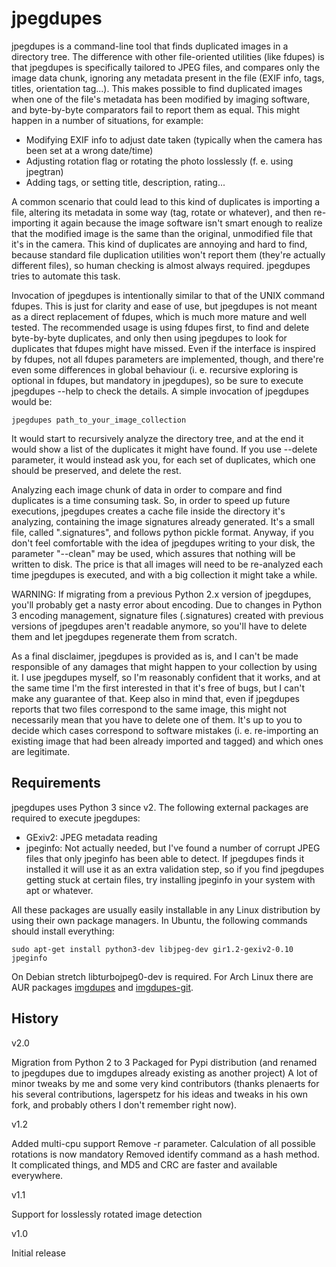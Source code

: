 # jpegdupes

jpegdupes is a command-line tool that finds duplicated images in a directory tree. The difference with other file-oriented utilities (like fdupes) is that jpegdupes is specifically tailored to JPEG files, and compares only the image data chunk, ignoring any metadata present in the file (EXIF info, tags, titles, orientation tag...). This makes possible to find duplicated images when one of the file's metadata has been modified by imaging software, and byte-by-byte comparators fail to report them as equal. This might happen in a number of situations, for example:

- Modifying EXIF info to adjust date taken (typically when the camera has been set at a wrong date/time)
- Adjusting rotation flag or rotating the photo losslessly (f. e. using jpegtran)
- Adding tags, or setting title, description, rating...
 
A common scenario that could lead to this kind of duplicates is importing a file, altering its metadata in some way (tag, rotate or whatever), and then re-importing it again because the image software isn't smart enough to realize that the modified image is the same than the original, unmodified file that it's in the camera. This kind of duplicates are annoying and hard to find, because standard file duplication utilities won't report them (they're actually different files), so human checking is almost always required. jpegdupes tries to automate this task.

Invocation of jpegdupes is intentionally similar to that of the UNIX command fdupes. This is just for clarity and ease of use, but jpegdupes is not meant as a direct replacement of fdupes, which is much more mature and well tested. The recommended usage is using fdupes first, to find and delete byte-by-byte duplicates, and only then using jpegdupes to look for duplicates that fdupes might have missed. Even if the interface is inspired by fdupes, not all fdupes parameters are implemented, though, and there're even some differences in global behaviour (i. e. recursive exploring is optional in fdupes, but mandatory in jpegdupes), so be sure to execute jpegdupes --help to check the details. A simple invocation of jpegdupes would be:

`jpegdupes path_to_your_image_collection`

It would start to recursively analyze the directory tree, and at the end it would show a list of the duplicates it might have found. If you use --delete parameter, it would instead ask you, for each set of duplicates, which one should be preserved, and delete the rest.

Analyzing each image chunk of data in order to compare and find duplicates is a time consuming task. So, in order to speed up future executions, jpegdupes creates a cache file inside the directory it's analyzing, containing the image signatures already generated. It's a small file, called ".signatures", and follows python pickle format. Anyway, if you don't feel comfortable with the idea of jpegdupes writing to your disk, the parameter "--clean" may be used, which assures that nothing will be written to disk. The price is that all images will need to be re-analyzed each time jpegdupes is executed, and with a big collection it might take a while.

WARNING: If migrating from a previous Python 2.x version of jpegdupes, you'll probably get a nasty error about encoding. Due to changes in Python 3 encoding management, signature files (.signatures) created with previous versions of jpegdupes aren't readable anymore, so you'll have to delete them and let jpegdupes regenerate them from scratch.

As a final disclaimer, jpegdupes is provided as is, and I can't be made responsible of any damages that might happen to your collection by using it. I use jpegdupes myself, so I'm reasonably confident that it works, and at the same time I'm the first interested in that it's free of bugs, but I can't make any guarantee of that. Keep also in mind that, even if jpegdupes reports that two files correspond to the same image, this might not necessarily mean that you have to delete one of them. It's up to you to decide which cases correspond to software mistakes (i. e. re-importing an existing image that had been already imported and tagged) and which ones are legitimate.

## Requirements

jpegdupes uses Python 3 since v2. The following external packages are required to execute jpegdupes:

* GExiv2: JPEG metadata reading
* jpeginfo: Not actually needed, but I've found a number of corrupt JPEG files that only jpeginfo has been able to detect. If jpegdupes finds it installed it will use it as an extra validation step, so if you find jpegdupes getting stuck at certain files, try installing jpeginfo in your system with apt or whatever.
 
All these packages are usually easily installable in any Linux distribution by using their own package managers. In Ubuntu, the following commands should install everything:

```
sudo apt-get install python3-dev libjpeg-dev gir1.2-gexiv2-0.10 jpeginfo
```
On Debian stretch libturbojpeg0-dev is required. For Arch Linux there are AUR packages [imgdupes](https://aur.archlinux.org/packages/imgdupes/) and [imgdupes-git](https://aur.archlinux.org/packages/imgdupes-git/).

## History

v2.0

Migration from Python 2 to 3
Packaged for Pypi distribution (and renamed to jpegdupes due to imgdupes already existing as another project)
A lot of minor tweaks by me and some very kind contributors (thanks plenaerts for his several contributions, lagerspetz for his ideas and tweaks in his own fork, and probably others I don't remember right now).

v1.2

 Added multi-cpu support
 Remove -r parameter. Calculation of all possible rotations is now mandatory
 Removed identify command as a hash method. It complicated things, and MD5 and CRC are faster and available everywhere.
 
v1.1

  Support for losslessly rotated image detection
  
v1.0

  Initial release
